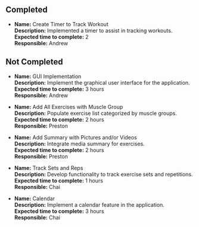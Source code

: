 ## Completed
- **Name:** Create Timer to Track Workout  
  **Description:** Implemented a timer to assist in tracking workouts.  
  **Expected time to complete:** 2  
  **Responsible:** Andrew  

## Not Completed
- **Name:** GUI Implementation  
  **Description:** Implement the graphical user interface for the application.  
  **Expected time to complete:** 3 hours  
  **Responsible:** Andrew  

- **Name:** Add All Exercises with Muscle Group  
  **Description:** Populate exercise list categorized by muscle groups.  
  **Expected time to complete:** 2 hours  
  **Responsible:** Preston  

- **Name:** Add Summary with Pictures and/or Videos  
  **Description:** Integrate media summary for exercises.  
  **Expected time to complete:** 2 hours  
  **Responsible:** Preston  

- **Name:** Track Sets and Reps  
  **Description:** Develop functionality to track exercise sets and repetitions.  
  **Expected time to complete:** 1 hours  
  **Responsible:** Chai  

- **Name:** Calendar  
  **Description:** Implement a calendar feature in the application.  
  **Expected time to complete:** 3 hours  
  **Responsible:** Chai  
